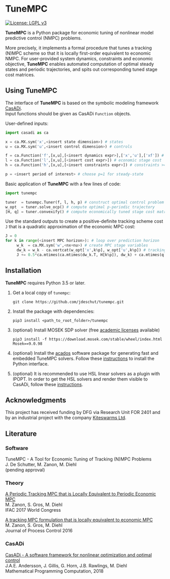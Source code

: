 # TuneMPC

[![License: LGPL v3](https://img.shields.io/badge/License-LGPL%20v3-blue.svg)](https://www.gnu.org/licenses/lgpl-3.0)

**TuneMPC** is a Python package for economic tuning of nonlinear model predictive control (NMPC) problems.

More precisely, it implements a formal procedure that tunes a tracking (N)MPC scheme so that it is locally first-order equivalent to economic NMPC.
For user-provided system dynamics, constraints and economic objective, **TuneMPC** enables automated computation of optimal steady states and periodic trajectories, and spits out corresponding tuned stage cost matrices.

## Using TuneMPC

The interface of **TuneMPC** is based on the symbolic modeling framework [CasADi](https://web.casadi.org/).  
Input functions should be given as CasADi `Function` objects.

User-defined inputs:

```python
import casadi as ca

x = ca.MX.sym('x',<insert state dimension>) # states
u = ca.MX.sym('u',<insert control dimension>) # controls

f = ca.Function('f',[x,u],[<insert dynamics expr>],['x','u'],['xf']) # discrete system dynamics
l = ca.Function('l',[x,u],[<insert cost expr>]) # economic stage cost
h = ca.Function('h',[x,u],[<insert constraints expr>]) # constraints >= 0

p = <insert period of interest> # choose p=1 for steady-state
```


Basic application of **TuneMPC** with a few lines of code:

```python
import tunempc

tuner  = tunempc.Tuner(f, l, h, p) # construct optimal control problem
w_opt  = tuner.solve_ocp() # compute optimal p-periodic trajectory
[H, q] = tuner.convexify() # compute economically tuned stage cost matrices
```

Use the standard outputs to create a positive-definite tracking scheme cost `J` that is a quadratic approximation of the economic MPC cost:

``` python
J = 0
for k in range(<insert MPC horizon>): # loop over prediction horizon
     w_k  = ca.MX.sym('w',<nx+nu>) # create MPC stage variables
     dw_k = w_k - ca.vertcat(w_opt['x',k%p], w_opt['u',k%p]) # tracking error
     J += 0.5*ca.mtimes(ca.mtimes(dw_k.T, H[k%p]), dw_k) + ca.mtimes(q[k%p], dw_k) # add stage cost
```

## Installation

**TuneMPC** requires Python 3.5 or later.

1.  Get a local copy of `tunempc`:

     ```
     git clone https://github.com/jdeschut/tunempc.git
     ```

2.   Install the package with dependencies:

     ```
     pip3 install <path_to_root_folder>/tunempc
     ```

3. (optional) Install MOSEK SDP solver (free [academic licenses](https://www.mosek.com/products/academic-licenses/) available)

     ```
     pip3 install -f https://download.mosek.com/stable/wheel/index.html Mosek==9.0.98
     ```

4.  (optional) Install the [acados](https://github.com/acados/acados/) software package for generating fast and embedded TuneMPC solvers. Follow these [instructions](https://github.com/acados/acados/blob/master/interfaces/acados_template/README.md) to install the Python interface.

5.  (optional) It is recommended to use HSL linear solvers as a plugin with IPOPT.
 In order to get the HSL solvers and render them visible to CasADi, follow these [instructions](https://github.com/casadi/casadi/wiki/Obtaining-HSL).

## Acknowledgments

This project has received funding by DFG via Research Unit FOR 2401 and by an industrial project with the company [Kiteswarms Ltd](http://www.kiteswarms.com).

## Literature

### Software

TuneMPC - A Tool for Economic Tuning of Tracking (N)MPC Problems \
J. De Schutter, M. Zanon, M. Diehl \
(pending approval)

### Theory

[A Periodic Tracking MPC that is Locally Equivalent to Periodic Economic MPC](https://www.sciencedirect.com/science/article/pii/S2405896317328987) \
M. Zanon, S. Gros, M. Diehl \
IFAC 2017 World Congress

[A tracking MPC formulation that is locally equivalent to economic MPC](https://cdn.syscop.de/publications/Zanon2016.pdf) \
M. Zanon, S. Gros, M. Diehl \
Journal of Process Control 2016

### CasADi

[CasADi - A software framework for nonlinear optimization and optimal control](http://www.optimization-online.org/DB_FILE/2018/01/6420.pdf) \
J.A.E. Andersson, J. Gillis, G. Horn, J.B. Rawlings, M. Diehl \
Mathematical Programming Computation, 2018
